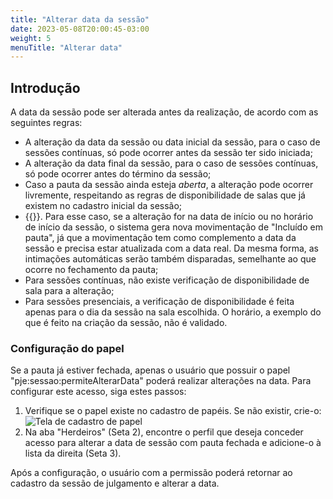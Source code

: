 ```yaml
---
title: "Alterar data da sessão"
date: 2023-05-08T20:00:45-03:00
weight: 5
menuTitle: "Alterar data"
---
```


## Introdução
A data da sessão pode ser alterada antes da realização, de acordo com as seguintes regras:

+ A alteração da data da sessão ou data inicial da sessão, para o caso de sessões contínuas, só pode ocorrer antes da sessão ter sido iniciada;
+ A alteração da data final da sessão, para o caso de sessões contínuas, só pode ocorrer antes do término da sessão;
+ Caso a pauta da sessão ainda esteja _aberta_, a alteração pode ocorrer livremente, respeitando as regras de disponibilidade de salas que já existem no cadastro inicial da sessão;
+ {{<marcar texto="Caso a pauta já tenha sido fechada, a alteração só será permitida para quem detiver o papel “pje:sessao:permiteAlterarData”">}}. Para esse caso, se a alteração for na data de início ou no horário de início da sessão, o sistema gera nova movimentação de "Incluído em pauta", já que a movimentação tem como complemento a data da sessão e precisa estar atualizada com a data real. Da mesma forma, as intimações automáticas serão também disparadas, semelhante ao que ocorre no fechamento da pauta;
+ Para sessões contínuas, não existe verificação de disponibilidade de sala para a alteração;
+ Para sessões presenciais, a verificação de disponibilidade é feita apenas para o dia da sessão na sala escolhida. O horário, a exemplo do que é feito na criação da sessão, não é validado.

### Configuração do papel 

Se a pauta já estiver fechada, apenas o usuário que possuir o papel "pje:sessao:permiteAlterarData" poderá realizar alterações na data. Para configurar este acesso, siga estes passos:

1. Verifique se o papel existe no cadastro de papéis. Se não existir, crie-o:
![Tela de cadastro de papel](/imagens/parametro_alterar_data.png)
2. Na aba "Herdeiros" (Seta 2), encontre o perfil que deseja conceder acesso para alterar a data de sessão com pauta fechada e adicione-o à lista da direita (Seta 3).

Após a configuração, o usuário com a permissão poderá retornar ao cadastro da sessão de julgamento e alterar a data.
